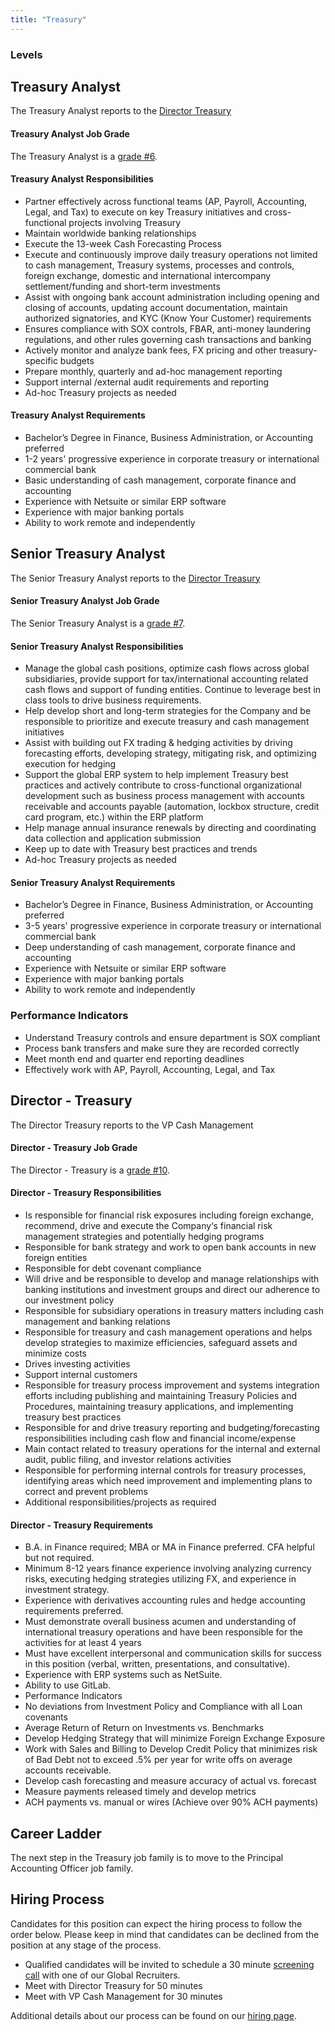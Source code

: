 ```yaml
---
title: "Treasury"
---
```


### Levels

## Treasury Analyst

The Treasury Analyst reports to the [Director Treasury](https://about.gitlab.com/job-families/finance/corporate-controller/treasury-manager/#director---treasury)

#### Treasury Analyst Job Grade

The Treasury Analyst is a [grade #6](https://about.gitlab.com/handbook/total-rewards/compensation/compensation-calculator/#gitlab-job-grades).

#### Treasury Analyst Responsibilities

- Partner effectively across functional teams (AP, Payroll, Accounting, Legal, and Tax) to execute on key Treasury initiatives and cross-functional projects involving Treasury
- Maintain worldwide banking relationships
- Execute the 13-week Cash Forecasting Process
- Execute and continuously improve daily treasury operations not limited to cash management, Treasury systems, processes and controls, foreign exchange, domestic and international intercompany settlement/funding and short-term investments
- Assist with ongoing bank account administration including opening and closing of accounts, updating account documentation, maintain authorized signatories, and KYC (Know Your Customer) requirements
- Ensures compliance with SOX controls, FBAR, anti-money laundering regulations, and other rules governing cash transactions and banking
- Actively monitor and analyze bank fees, FX pricing and other treasury-specific budgets
- Prepare monthly, quarterly and ad-hoc management reporting
- Support internal /external audit requirements and reporting
- Ad-hoc Treasury projects as needed

#### Treasury Analyst Requirements

- Bachelor’s Degree in Finance, Business Administration, or Accounting preferred
- 1-2 years' progressive experience in corporate treasury or international commercial bank
- Basic understanding of cash management, corporate finance and accounting
- Experience with Netsuite or similar ERP software
- Experience with major banking portals
- Ability to work remote and independently


## Senior Treasury Analyst

The Senior Treasury Analyst reports to the [Director Treasury](https://about.gitlab.com/job-families/finance/corporate-controller/treasury-manager/#director---treasury)

#### Senior Treasury Analyst Job Grade

The Senior Treasury Analyst is a [grade #7](https://about.gitlab.com/handbook/total-rewards/compensation/compensation-calculator/#gitlab-job-grades).

#### Senior Treasury Analyst Responsibilities

- Manage the global cash positions, optimize cash flows across global subsidiaries, provide support for tax/international accounting related cash flows and support of funding entities. Continue to leverage best in class tools to drive business requirements.
- Help develop short and long-term strategies for the Company and be responsible to prioritize and execute treasury and cash management initiatives
- Assist with building out FX trading & hedging activities by driving forecasting efforts, developing strategy, mitigating risk, and optimizing execution for hedging
- Support the global ERP system to help implement Treasury best practices and actively contribute to cross-functional organizational development such as business process management with accounts receivable and accounts payable (automation, lockbox structure, credit card program, etc.) within the ERP platform
- Help manage annual insurance renewals by directing and coordinating data collection and application submission 
- Keep up to date with Treasury best practices and trends
- Ad-hoc Treasury projects as needed

#### Senior Treasury Analyst Requirements

- Bachelor’s Degree in Finance, Business Administration, or Accounting preferred
- 3-5 years' progressive experience in corporate treasury or international commercial bank
- Deep understanding of cash management, corporate finance and accounting
- Experience with Netsuite or similar ERP software
- Experience with major banking portals
- Ability to work remote and independently

### Performance Indicators

- Understand Treasury controls and ensure department is SOX compliant
- Process bank transfers and make sure they are recorded correctly
- Meet month end and quarter end reporting deadlines
- Effectively work with AP, Payroll, Accounting, Legal, and Tax

## Director - Treasury

The Director Treasury reports to the VP Cash Management

#### Director - Treasury Job Grade

The Director - Treasury is a [grade #10](https://about.gitlab.com/handbook/total-rewards/compensation/compensation-calculator/#gitlab-job-grades).

#### Director - Treasury Responsibilities

- Is responsible for financial risk exposures including foreign exchange, recommend, drive and execute the Company‘s financial risk management strategies and potentially hedging programs
- Responsible for bank strategy and work to open bank accounts in new foreign entities
- Responsible for debt covenant compliance
- Will drive and be responsible to develop and manage relationships with banking institutions and investment groups and direct our adherence to our investment policy
- Responsible for subsidiary operations in treasury matters including cash management and banking relations
- Responsible for  treasury and cash management operations and helps develop strategies to maximize efficiencies, safeguard assets and minimize costs
- Drives investing activities
- Support internal customers
- Responsible for treasury process improvement and systems integration efforts including publishing and maintaining Treasury Policies and Procedures, maintaining treasury applications, and implementing treasury best practices
- Responsible for and drive treasury reporting and budgeting/forecasting responsibilities including cash flow and financial income/expense
- Main contact related to treasury operations for the internal and external audit, public filing, and investor relations activities
- Responsible for performing internal controls for treasury processes, identifying areas which need improvement and implementing plans to correct and prevent problems
- Additional responsibilities/projects as required

#### Director - Treasury Requirements

- B.A. in Finance required; MBA or MA in Finance preferred. CFA helpful but not required.
- Minimum 8-12 years finance experience involving analyzing currency risks, executing hedging strategies utilizing FX, and experience in investment strategy.
- Experience with derivatives accounting rules and hedge accounting requirements preferred.
- Must demonstrate overall business acumen and understanding of international treasury operations and have been responsible for the activities for at least 4 years
- Must have excellent interpersonal and communication skills for success in this position (verbal, written, presentations, and consultative).
- Experience with ERP systems such as NetSuite.
- Ability to use GitLab.
- Performance Indicators
- No deviations from Investment Policy and Compliance with all Loan covenants
- Average Return of Return on Investments vs. Benchmarks
- Develop Hedging Strategy that will minimize Foreign Exchange Exposure
- Work with Sales and Billing to Develop Credit Policy that minimizes risk of Bad Debt not to exceed .5% per year for write offs on average accounts receivable.
- Develop cash forecasting and measure accuracy of actual vs. forecast
- Measure payments released timely and develop metrics
- ACH payments vs. manual or wires (Achieve over 90% ACH payments)

## Career Ladder

The next step in the Treasury job family is to move to the Principal Accounting Officer job family.

## Hiring Process

Candidates for this position can expect the hiring process to follow the order below. Please keep in mind that candidates can be declined from the position at any stage of the process.

- Qualified candidates will be invited to schedule a 30 minute [screening call](https://about.gitlab.com/handbook/hiring/interviewing/#screening-call) with one of our Global Recruiters.
- Meet with Director Treasury for 50 minutes
- Meet with VP Cash Management for 30 minutes

Additional details about our process can be found on our [hiring page](https://about.gitlab.com/handbook/hiring/).
